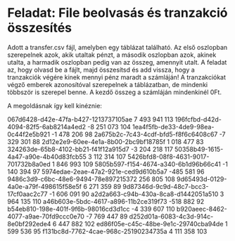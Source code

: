 # Feladat: File beolvasás és tranzakció összesítés

Adott a transfer.csv fájl, amelyben egy táblázat található.
Az első oszlopban szerepelnek azok, akik utaltak pénzt, a második
oszlopban azok, akinek utalta, a harmadik oszlopban
pedig van az összeg, amennyit utalt. A feladat az, hogy olvasd
be a fájlt, majd összesítsd és add vissza, hogy a tranzakciók
végére kinek mennyi pénz maradt a számláján! A tranzakciókat
végző emberek azonosítóval szerepelnek a táblázatban, de mindenki
többször is szerepel benne. A kezdő összeg a számláján mindenkinél 0Ft.

A megoldásnak így kell kinéznie:

067d6428-d42e-47fa-b427-1213737105ae    7 493 941   113
196fcfbd-d42d-4094-82f5-6ab8214a4ed2   -8 251 073   104
1ea4f5fb-de33-4de9-98ea-0c44f2e5b921   -1 478 206    98
2a675b2c-7c43-4cdf-bfd5-f8f6c6408c67   -7 329 301    88
2d12e2e9-60ee-4e1a-8b00-2bc9bf18785f    1 018 477    83
324263de-65b8-4102-bb21-f41f12a915d7   -3 204 218   117
50358b49-1615-4a47-a90e-4b40d83fcb55    3 112 314   107
5426bfd8-08f8-4631-9017-701732b8a0ed    1 846 993   109
5805b597-f154-4674-a340-6b1d96b66c41   -1 140 394    97
5974edae-2eae-47a2-921e-ced9d610b5a7     -485 581    96
9486c3d9-c6bc-48e6-9494-78e897215372      256 805   108
9d65493d-0129-4a0e-a79f-498615f58e5f    6 271 359    89
9d87346d-9c9d-48c7-bcc3-17cf0aac2c77   -1 606 091    90
a2d2a663-c94b-430a-8ca8-d1442051a510    3 964 135   110
a46b603e-5bdc-4617-a896-11b2ce319f73     -518 882    92
b54eb810-198e-401f-9f6b-98016cd3d1cc   -4 339 607   110
b920aeec-8462-4077-a9ae-70fd9ccc0e70   -7 769 447    89
d252d01a-6083-4c3d-914c-8e0bf292ede4    6 447 882   102
ed86f05e-c45c-48be-9e1c-29740cba94de    1 599 536    95
f131bc8d-7762-4cae-968c-25190234735a    4 111 358   103